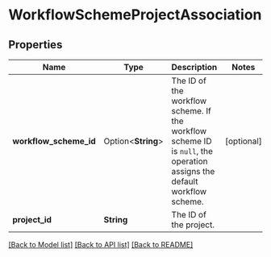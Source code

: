 # WorkflowSchemeProjectAssociation

## Properties

Name | Type | Description | Notes
------------ | ------------- | ------------- | -------------
**workflow_scheme_id** | Option<**String**> | The ID of the workflow scheme. If the workflow scheme ID is `null`, the operation assigns the default workflow scheme. | [optional]
**project_id** | **String** | The ID of the project. | 

[[Back to Model list]](../README.md#documentation-for-models) [[Back to API list]](../README.md#documentation-for-api-endpoints) [[Back to README]](../README.md)


